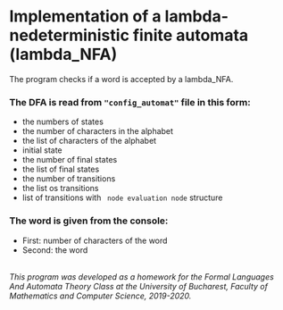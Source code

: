 # Implementation of a lambda-nedeterministic finite automata (lambda_NFA)

The program checks if a word is accepted by a lambda_NFA.

### The DFA is read from ```"config_automat"``` file in this form: 
 - the numbers of states 
 - the number of characters in the alphabet
 - the list of characters of the alphabet
 - initial state 
 - the number of final states
 - the list of final states 
 - the number of transitions
 - the list os transitions 
  - list of transitions with ``` node evaluation node``` structure
  
  ### The word is given from the console:
  
   - First: number of characters of the word 
   - Second: the word
   
 <br/>
 
 <i> 
 This program was developed as a homework for the Formal Languages And Automata Theory Class at the University of Bucharest, Faculty of Mathematics and Computer Science, 2019-2020.
 </i>
  
  
